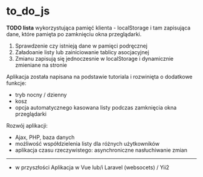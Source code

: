# to_do_js

<b>TODO lista</b> wykorzystująca pamięć klienta - localStorage i tam zapisująca dane, które pamięta po zamknięciu okna przeglądarki.
<ol>
<li>Sprawdzenie czy istnieją dane w pamięci podręcznej</li>
<li>Załadoanie listy lub zainiciowanie tablicy asocjacyjnej</li>
<li>Zmianu zapisują się jednoczesnie w localStorage i dynamicznie zmieniane na stronie</li>
</ol>

Aplikacja została napisana na podstawie tutoriala i rozwinięta o dodatkowe funkcje:
- tryb nocny / dzienny
- kosz
- opcja automatycznego kasowana listy podczas zamknięcia okna przeglądarki

Rozwój aplikacji:
- Ajax, PHP, baza danych
- możliwość współdzielenia listy dla różnych użytkowników
- aplikacja czasu rzeczywistego: asynchroniczne nasłuchiwanie zmian
- --------------------
- w przyszłości Aplikacja w Vue lub/i Laravel (websocets) / Yii2

